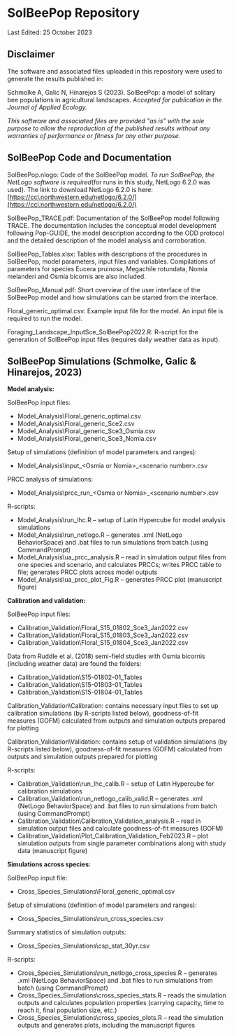 # SolBeePop Repository

Last Edited: 25 October 2023

## Disclaimer
The software and associated files uploaded in this repository were used to generate the results published in:

Schmolke A, Galic N, Hinarejos S (2023). SolBeePop: a model of solitary bee populations in agricultural landscapes. _Accepted for publication in the Journal of Applied Ecology._

_This software and associated files are provided "as is" with the sole purpose to allow the reproduction of the published results without any warranties of performance or fitness for any other purpose._

## SolBeePop Code and Documentation

SolBeePop.nlogo: Code of the SolBeePop model. 
_To run SolBeePop, the NetLogo software is required_(for runs in this study, NetLogo 6.2.0 was used). The link to download NetLogo 6.2.0 is here: [https://ccl.northwestern.edu/netlogo/6.2.0/](https://ccl.northwestern.edu/netlogo/6.2.0/)

SolBeePop\_TRACE.pdf: Documentation of the SolBeePop model following TRACE. The documentation includes the conceptual model development following Pop-GUIDE, the model description according to the ODD protocol and the detailed description of the model analysis and corroboration.

SolBeePop\_Tables.xlsx: Tables with descriptions of the procedures in SolBeePop, model parameters, input files and variables. Compilations of parameters for species Eucera pruinosa, Megachile rotundata, Nomia melanderi and Osmia bicornis are also included.

SolBeePop\_Manual.pdf: Short overview of the user interface of the SolBeePop model and how simulations can be started from the interface. 

Floral\_generic\_optimal.csv: Example input file for the model. An input file is required to run the model. 

Foraging\_Landscape\_InputSce\_SolBeePop2022.R: R-script for the generation of SolBeePop input files (requires daily weather data as input).

## SolBeePop Simulations (Schmolke, Galic & Hinarejos, 2023)

__Model analysis:__

SolBeePop input files:

- Model\_Analysis\Floral\_generic\_optimal.csv
- Model\_Analysis\Floral\_generic\_Sce2.csv
- Model\_Analysis\Floral\_generic\_Sce3\_Osmia.csv
- Model\_Analysis\Floral\_generic\_Sce3\_Nomia.csv

Setup of simulations (definition of model parameters and ranges):

- Model\_Analysis\input\_\<Osmia or Nomia\>\_\<scenario number\>.csv

PRCC analysis of simulations:

- Model\_Analysis\prcc\_run\_\<Osmia or Nomia\>\_\<scenario number\>.csv

R-scripts:

- Model\_Analysis\run\_lhc.R – setup of Latin Hypercube for model analysis simulations
- Model\_Analysis\run\_netlogo.R – generates .xml (NetLogo BehaviorSpace) and .bat files to run simulations from batch (using CommandPrompt)
- Model\_Analysis\ua\_prcc\_analysis.R – read in simulation output files from one species and scenario, and calculates PRCCs; writes PRCC table to file; generates PRCC plots across model outputs
- Model\_Analysis\ua\_prcc\_plot\_Fig.R – generates PRCC plot (manuscript figure)

__Calibration and validation:__

SolBeePop input files:

- Calibration\_Validation\Floral\_S15\_01802\_Sce3\_Jan2022.csv
- Calibration\_Validation\Floral\_S15\_01803\_Sce3\_Jan2022.csv
- Calibration\_Validation\Floral\_S15\_01804\_Sce3\_Jan2022.csv

Data from Ruddle et al. (2018) semi-field studies with Osmia bicornis (including weather data) are found the folders:

- Calibration\_Validation\S15-01802-01\_Tables
- Calibration\_Validation\S15-01803-01\_Tables
- Calibration\_Validation\S15-01804-01\_Tables

Calibration\_Validation\Calibration\: contains necessary input files to set up calibration simulations (by R-scripts listed below), goodness-of-fit measures (GOFM) calculated from outputs and simulation outputs prepared for plotting

Calibration\_Validation\Validation\: contains setup of validation simulations (by R-scripts listed below), goodness-of-fit measures (GOFM) calculated from outputs and simulation outputs prepared for plotting

R-scripts:

- Calibration\_Validation\run\_lhc\_calib.R – setup of Latin Hypercube for calibration simulations
- Calibration\_Validation\run\_netlogo\_calib\_valid.R – generates .xml (NetLogo BehaviorSpace) and .bat files to run simulations from batch (using CommandPrompt)
- Calibration\_Validation\Calibration\_Validation\_analysis.R – read in simulation output files and calculate goodness-of-fit measures (GOFM)
- Calibration\_Validation\Plot\_Calibration\_Validation\_Feb2023.R – plot simulation outputs from single parameter combinations along with study data (manuscript figure)

__Simulations across species:__

SolBeePop input file:

- Cross\_Species\_Simulations\Floral\_generic\_optimal.csv

Setup of simulations (definition of model parameters and ranges):

- Cross\_Species\_Simulations\run\_cross\_species.csv

Summary statistics of simulation outputs:

- Cross\_Species\_Simulations\csp\_stat\_30yr.csv

R-scripts:

- Cross\_Species\_Simulations\run\_netlogo\_cross\_species.R – generates .xml (NetLogo BehaviorSpace) and .bat files to run simulations from batch (using CommandPrompt)
- Cross\_Species\_Simulations\cross\_species\_stats.R – reads the simulation outputs and calculates population properties (carrying capacity, time to reach it, final population size, etc.)
- Cross\_Species\_Simulations\cross\_species\_plots.R – read the simulation outputs and generates plots, including the manuscript figures


